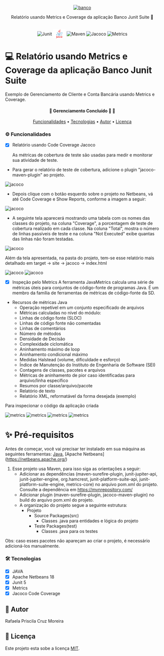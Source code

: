 <p align="center">
  <a href="https://unform.dev">
    <img src="https://github.com/GQS-2023/BancoJunit/assets/45953979/5f26de80-b7fa-4f30-8946-74531d8a6da9" height="150" width="175" alt="banco" />
  </a>
</p>

<p align="center">Relatório usando Metrics e Coverage da aplicação Banco Junit Suite 🚀</p>

<div align="center" style="display: inline_block"><br>
  <img align="center" alt="Junit" height="30" width="40" src="">
  <img align="center" alt="Java" height="30" width="40" src="https://github.com/devicons/devicon/blob/master/icons/java/java-original-wordmark.svg">
  <img align="center" alt="Maven" height="30" width="40" src="https://upload.wikimedia.org/wikipedia/commons/5/52/Apache_Maven_logo.svg">
  <img align="center" alt="Jacoco" height="30" width="40" src="">
  <img align="center" alt="Metrics" height="30" width="40" src="">
</div>

# 💻 Relatório usando Metrics e Coverage da aplicação Banco Junit Suite

<p> Exemplo de Gerenciamento de Cliente e Conta Bancária usando Metrics e Coverage.</p>

<h4 align="center"> 
	🚧  Gerenciamento Concluído 🚀 🚧
</h4>

<p align="center">
 <a href="#-funcionalidades">Funcionalidades</a> •
 <a href="#-tecnologias">Tecnologias</a> • 
 <a href="#-autor">Autor</a> • 
 <a href="#user-content--licença">Licença</a>
</p>


### ⚙️ Funcionalidades

- [x] Relatório usando Code Coverage Jacoco

  As métricas de cobertura de teste são usadas para medir e monitorar sua atividade de teste.

- Para gerar o relatório de teste de cobertura, adicione o plugin "jacoco-maven-plugin" ao projeto.

<img src="https://github.com/GQS-2023/BancoJunitSuiteMetricsCoverage/assets/45953979/7ffb876a-31ed-4cc7-90b5-feb86c7245b8" height="350" width="550" alt="jacoco" />

- Depois clique com o botão esquerdo sobre o projeto no Netbeans, vá até Code Coverage e Show Reports, conforme a imagem a seguir:

<img src="https://github.com/GQS-2023/BancoJunitSuiteMetricsCoverage/assets/45953979/71c0e31c-710a-4fbe-a423-619ccacaeb64" alt="jacoco" />

- A seguinte tela aparecerá mostrando uma tabela com os nomes das classes do projeto, na coluna "Coverage", a porcentagem de teste de cobertura realizado em cada classe. Na coluna "Total", mostra o número de linhas passíveis de teste e na coluna "Not Executed" exibe quantas das linhas não foram testadas. 

<img src="https://github.com/GQS-2023/BancoJunitSuiteMetricsCoverage/assets/45953979/370287c6-df92-4442-9c39-5e3a1e36fefa" alt="jacoco" />

Além da tela apresentada, na pasta do projeto, tem-se esse relatório mais detalhado em target -> site -> jacoco -> index.html

<img src="https://github.com/GQS-2023/BancoJunitSuiteMetricsCoverage/assets/45953979/99b96442-9774-4010-a92c-b824c00a8f7f" alt="jacoco" />
<img src="https://github.com/GQS-2023/BancoJunitSuiteMetricsCoverage/assets/45953979/d90f1e11-dcae-4111-a23e-d20c1a975ee7" alt="jacoco" />

- [x] Inspeção pelo Metrics 
A ferramenta JavaMetrics calcula uma série de métricas úteis para conjuntos de código-fonte de programas Java. É um membro da família de ferramentas de métricas de código-fonte da SD.

- Recursos de métricas Java
	- Operação repetível em um conjunto especificado de arquivos
	- Métricas calculadas no nível do módulo:
	- Linhas de código fonte (SLOC)
	- Linhas de código fonte não comentadas
	- Linhas de comentários
	- Número de métodos
	- Densidade de Decisão
	- Complexidade ciclomática
	- Aninhamento máximo de loop
	- Aninhamento condicional máximo
	- Medidas Halstead (volume, dificuldade e esforço)
	- Índice de Manutenção do Instituto de Engenharia de Software (SEI)
	- Contagens de classes, pacotes e arquivos
	- Métricas de aninhamento de pior caso identificadas para arquivo/linha específico
	- Resumos por classe/arquivo/pacote
	- Relatório de texto
	- Relatório XML, reformatável da forma desejada (exemplo)

Para inspecionar o código da aplicação criada

<img src="https://github.com/GQS-2023/BancoJunitSuiteMetricsCoverage/assets/45953979/9d6bc90f-7355-4b16-9e93-acec2934051d" alt="metrics" />
<img src="https://github.com/GQS-2023/BancoJunitSuiteMetricsCoverage/assets/45953979/7223462d-895a-4c66-b8a8-0d00d51bf3ad" alt="metrics" />
<img src="https://github.com/GQS-2023/BancoJunitSuiteMetricsCoverage/assets/45953979/5028c0f6-4abb-4c5f-b8ef-2e2b28092440" alt="metrics" />
<img src="https://github.com/GQS-2023/BancoJunitSuiteMetricsCoverage/assets/45953979/38ae21a9-4481-4c77-be52-a6d23fa70fdc" alt="metrics" />


# ✨ Pré-requisitos

Antes de começar, você vai precisar ter instalado em sua máquina as seguintes ferramentas:
[Java](https://www.oracle.com/br/java/technologies/downloads/), [Apache Netbeans] (https://netbeans.apache.org/) 
1. Esse projeto usa Maven, para isso siga as orientações a seguir:
   - Adicionar as dependências (maven-surefire-plugin, junit-jupiter-api, junit-jupiter-engine, org.hamcrest, junit-platform-suite-api, junit-platform-suite-engine, metrics-core) no arquivo pom.xml do projeto. Consulte a dependência em https://mvnrepository.com/
   - Adicionar plugin (maven-surefire-plugin, jacoco-maven-plugin) no build do arquivo pom.xml do projeto. 
   - A organização do projeto segue a seguinte estrutura:
     - Projeto
       - Source Packages(src)
         - Classes .java para entidades e lógica do projeto
       - Teste Packages(test)
         - Classes .java para os testes
           
  Obs: caso esses pacotes não apareçam ao criar o projeto, é necessário adicioná-los manualmente.  

### 🛠 Tecnologias
- [x] JAVA
- [x] Apache Netbeans 18 
- [x] Junit 5
- [x] Metrics
- [x] Jacoco Code Coverage  

## 🦸 Autor

Rafaela Priscila Cruz Moreira

## 📝 Licença

Este projeto esta sobe a licença [MIT](./LICENSE).



